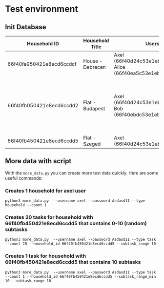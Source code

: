 # Test environment

## Init Database

| Household ID                     | Household Title      | Users                                                                                  | Tasks                                                                                                              |
|----------------------------------|----------------------|----------------------------------------------------------------------------------------|--------------------------------------------------------------------------------------------------------------------|
| 66f40fa950421e8ecd6ccdcf         | House - Debrecen     | Axel (66f40d24c53e1eb2d8bbcd0d), Alice (66f40ea5c53e1eb2d8bbcd1b)                   | Wash the Dishes, Do the Laundry                                                                                   |
| 66f40fb050421e8ecd6ccdd2         | Flat - Budapest      | Axel (66f40d24c53e1eb2d8bbcd0d), Bob (66f40ebdc53e1eb2d8bbcd1e)                     | Shopping, Mowing the lawn, Take animals for a walk, Tidy the room                                                  |
| 66f40fb450421e8ecd6ccdd5         | Flat - Szeged       | Axel (66f40d24c53e1eb2d8bbcd0d)                                                       | Clean the Windows                                                                                                  |

## More data with script

With the `more_data.py` you can create more test data quickly. Here are some useful commands:

### Creates 1 household for axel user
```console
python3 more_data.py  --username axel --password Asdasd11 --type household --count 1
```

### Creates 20 tasks for household with 66f40fb450421e8ecd6ccdd5 that contains 0-10 (random) subtasks
```console
python3 more_data.py  --username axel --password Asdasd11 --type task --count 20 --household_id 66f40fb450421e8ecd6ccdd5 --subtask_range 10
```

### Creates 1 task for household with 66f40fb450421e8ecd6ccdd5 that contains 10 subtasks
```console
python3 more_data.py  --username axel --password Asdasd11 --type task --count 1 --household_id 66f40fb450421e8ecd6ccdd5 --subtask_range_min 10 --subtask_range 10
```
